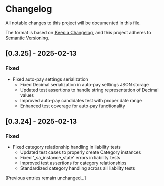 # Changelog

All notable changes to this project will be documented in this file.

The format is based on [Keep a Changelog](https://keepachangelog.com/en/1.0.0/),
and this project adheres to [Semantic Versioning](https://semver.org/spec/v2.0.0.html).

## [0.3.25] - 2025-02-13

### Fixed
- Fixed auto-pay settings serialization
  - Fixed Decimal serialization in auto-pay settings JSON storage
  - Updated test assertions to handle string representation of Decimal values
  - Improved auto-pay candidates test with proper date range
  - Enhanced test coverage for auto-pay functionality

## [0.3.24] - 2025-02-13

### Fixed
- Fixed category relationship handling in liability tests
  - Updated test cases to properly create Category instances
  - Fixed '_sa_instance_state' errors in liability tests
  - Improved test assertions for category relationships
  - Standardized category handling across all liability tests

[Previous entries remain unchanged...]
